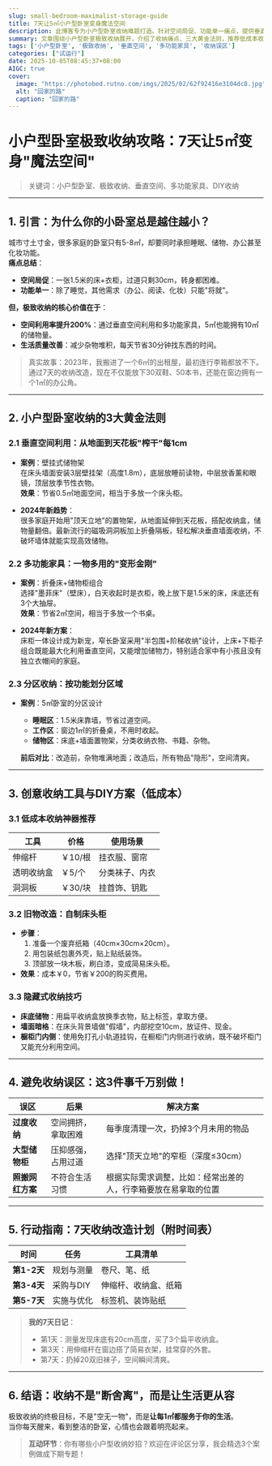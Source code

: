```yaml
---
slug: small-bedroom-maximalist-storage-guide
title: 7天让5㎡小户型卧室变身魔法空间
description: 此博客专为小户型卧室收纳难题打造。针对空间局促、功能单一痛点，提供垂直空间利用、多功能家具、分区收纳等法则，还有低成本创意工具与DIY方案。避开收纳误区，按7天计划改造，让卧室更整洁。适合博客平台编辑和内容创作者，助你提升生活质量。
summary: 文章围绕小户型卧室极致收纳展开，介绍了收纳痛点、三大黄金法则，推荐低成本收纳神器与DIY方案，指出收纳误区，给出7天改造计划，强调收纳是让每1㎡服务生活，还设置互动环节邀读者分享妙招。
tags: ['小户型卧室', '极致收纳', '垂直空间', '多功能家具', '收纳误区']
categories: ["试运行"]
date: 2025-10-05T08:45:37+08:00
AIGC: true
cover:
  image: "https://photobed.rutno.com/imgs/2025/02/62f92416e3104dc8.jpg"
  alt: "回家的路"
  caption: "回家的路"
---
```

# 小户型卧室极致收纳攻略：7天让5㎡变身"魔法空间"
> 关键词：小户型卧室、极致收纳、垂直空间、多功能家具、DIY收纳

---

## 1. 引言：为什么你的小卧室总是越住越小？

城市寸土寸金，很多家庭的卧室只有5-8㎡，却要同时承担睡眠、储物、办公甚至化妆功能。  
**痛点总结**：  
- **空间局促**：一张1.5米的床+衣柜，过道只剩30cm，转身都困难。  
- **功能单一**：除了睡觉，其他需求（办公、阅读、化妆）只能"将就"。  

**但，极致收纳的核心价值在于**：  
- **空间利用率提升200%**：通过垂直空间利用和多功能家具，5㎡也能拥有10㎡的储物量。  
- **生活质量改善**：减少杂物堆积，每天节省30分钟找东西的时间。  

> 真实故事：2023年，我搬进了一个6㎡的出租屋，最初连行李箱都放不下。通过7天的收纳改造，现在不仅能放下30双鞋、50本书，还能在窗边拥有一个1㎡的办公角。  

---

## 2. 小户型卧室收纳的3大黄金法则

### 2.1 垂直空间利用：从地面到天花板"榨干"每1cm
- **案例**：壁挂式储物架  
  在床头墙面安装3层壁挂架（高度1.8m），底层放睡前读物，中层放香薰和眼镜，顶层放季节性衣物。  
  **效果**：节省0.5㎡地面空间，相当于多放一个床头柜。  

- **2024年新趋势**：  
  很多家庭开始用"顶天立地"的置物架，从地面延伸到天花板，搭配收纳盒，储物量翻倍。最新流行的磁吸洞洞板加上折叠隔板，轻松解决垂直墙面收纳，不破坏墙体就能实现高效储物。

### 2.2 多功能家具：一物多用的"变形金刚"
- **案例**：折叠床+储物柜组合  
  选择"墨菲床"（壁床），白天收起时是衣柜，晚上放下是1.5米的床，床底还有3个大抽屉。  
  **效果**：节省2㎡空间，相当于多放一个书桌。  

- **2024年新方案**：  
  床柜一体设计成为新宠，窄长卧室采用"半包围+阶梯收纳"设计，上床+下柜子组合既能最大化利用垂直空间，又能增加储物力，特别适合家中有小孩且没有独立衣帽间的家庭。

### 2.3 分区收纳：按功能划分区域
- **案例**：5㎡卧室的分区设计  
  - **睡眠区**：1.5米床靠墙，节省过道空间。  
  - **工作区**：窗边1㎡的折叠桌，不用时收起。  
  - **储物区**：床底+墙面置物架，分类收纳衣物、书籍、杂物。  

  **前后对比**：改造前，杂物堆满地面；改造后，所有物品"隐形"，空间清爽。

---

## 3. 创意收纳工具与DIY方案（低成本）

### 3.1 低成本收纳神器推荐
| 工具 | 价格 | 使用场景 |
|------|------|----------|
| 伸缩杆 | ￥10/根 | 挂衣服、窗帘 |
| 透明收纳盒 | ￥5/个 | 分类袜子、内衣 |
| 洞洞板 | ￥30/块 | 挂首饰、钥匙 |

### 3.2 旧物改造：自制床头柜
- **步骤**：  
  1. 准备一个废弃纸箱（40cm×30cm×20cm）。  
  2. 用包装纸包裹外壳，贴上贴纸装饰。  
  3. 顶部放一块木板，刷白漆，变成简易床头柜。  
- **效果**：成本￥0，节省￥200的购买费用。

### 3.3 隐藏式收纳技巧
- **床底储物**：用扁平收纳盒放换季衣物，贴上标签，拿取方便。  
- **墙面暗格**：在床头背景墙做"假墙"，内部挖空10cm，放证件、现金。
- **橱柜门内侧**：使用免打孔小轨道挂钩，在橱柜门内侧进行收纳，既不破坏柜门又能充分利用空间。

---

## 4. 避免收纳误区：这3件事千万别做！

| 误区 | 后果 | 解决方案 |
|------|------|----------|
| **过度收纳** | 空间拥挤，拿取困难 | 每季度清理一次，扔掉3个月未用的物品 |
| **大型储物柜** | 压抑感强，占用过道 | 选择"顶天立地"的窄柜（深度≤30cm） |
| **照搬网红方案** | 不符合生活习惯 | 根据实际需求调整，比如：经常出差的人，行李箱要放在易拿取的位置 |

---

## 5. 行动指南：7天收纳改造计划（附时间表）

| 时间 | 任务 | 工具清单 |
|------|------|----------|
| **第1-2天** | 规划与测量 | 卷尺、笔、纸 |
| **第3-4天** | 采购与DIY | 伸缩杆、收纳盒、纸箱 |
| **第5-7天** | 实施与优化 | 标签机、装饰贴纸 |

> **我的7天日记**：  
> - 第1天：测量发现床底有20cm高度，买了3个扁平收纳盒。  
> - 第3天：用伸缩杆在窗边搭了简易衣架，挂常穿的外套。  
> - 第7天：扔掉20双旧袜子，空间瞬间清爽。

---

## 6. 结语：收纳不是"断舍离"，而是让生活更从容

极致收纳的终极目标，不是"空无一物"，而是**让每1㎡都服务于你的生活**。  
当你每天醒来，看到整洁的卧室，心情也会跟着明亮起来。

> **互动环节**：你有哪些小户型收纳妙招？欢迎在评论区分享，我会精选3个案例做成下期专题！
    